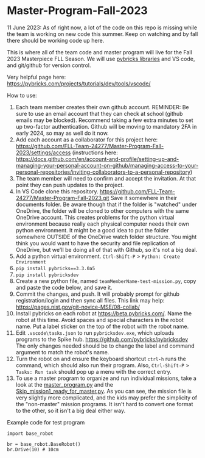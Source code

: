 # Master-Program-Fall-2023

11 June 2023: As of right now, a lot of the code on this repo is missing while the team is working on new code this summer. Keep on watching and by fall there should be working code up here.

This is where all of the team code and master program will live for the Fall 2023 Masterpiece FLL Season. We will use [pybricks libraries](https://github.com/pybricks) and VS code, and git/github for version control.

Very helpful page here: https://pybricks.com/projects/tutorials/dev/tools/vscode/

How to use:

1. Each team member creates their own github account. REMINDER: Be sure to use an email account that they can check at school (github emails may be blocked). Recommend taking a few extra minutes to set up two-factor authentication. Github will be moving to mandatory 2FA in early 2024, so may as well do it now.
2. Add each account as a collaborator for this project here: https://github.com/FLL-Team-24277/Master-Program-Fall-2023/settings/access (instructions here: https://docs.github.com/en/account-and-profile/setting-up-and-managing-your-personal-account-on-github/managing-access-to-your-personal-repositories/inviting-collaborators-to-a-personal-repository)
3. The team member will need to confirm and accept the invitation. At that point they can push updates to the project.
4. In VS Code clone this repository. https://github.com/FLL-Team-24277/Master-Program-Fall-2023.git Save it somewhere in their documents folder. Be aware though that if the folder is "watched" under OneDrive, the folder will be cloned to other computers with the same OneDrive account. This creates problems for the python virtual environment because really each physical computer needs their own python environment. It might be a good idea to put the folder somewhere OUTSIDE of the OneDrive watch folder structure. You might think you would want to have the security and file replication of OneDrive, but we'll be doing all of that with Github, so it's not a big deal.
5. Add a python virtual environment. `Ctrl-Shift-P` > `Python: Create Environment`
6. `pip install pybricks==3.3.0a5`
7. `pip install pybricksdev`
8. Create a new python file, named `teamMemberName-test-mission.py`, copy and paste the code below, and save it.
9. Commit the changes, and push. It will probably prompt for github registration/login and then sync all files. This link may help: https://pages.nist.gov/git-novice-MSE/08-collab/
10. Install pybricks on each robot at https://beta.pybricks.com/. Name the robot at this time. Avoid spaces and special characters in the robot name. Put a label sticker on the top of the robot with the robot name.
11. Edit `.vscode\tasks.json` to run `pybricksdev.exe`, which uploads programs to the Spike hub. https://github.com/pybricks/pybricksdev The only changes needed should be to change the label and command argument to match the robot's name.
12. Turn the robot on and ensure the keyboard shortcut `ctrl-h` runs the command, which should also run their program. Also, `Ctrl-Shift-P` > `Tasks: Run task` should pop up a menu with the correct entry.
13. To use a master program to organize and run individual missions, take a look at the [master_program.py](https://github.com/FLL-Team-24277/Master-Program-Fall-2023/blob/main/Master%20Program.py) and the [Skip_mission1_ready_for_master.py](https://github.com/FLL-Team-24277/Master-Program-Fall-2023/blob/main/Skip_Mission1_ready_for_master.py). As you can see, the mission file is very slightly more complicated, and the kids may prefer the simplicity of the "non-master" mission programs. It isn't hard to convert one format to the other, so it isn't a big deal either way.



Example code for test program

~~~
import base_robot

br = base_robot.BaseRobot()
br.Drive(10) # 10cm
~~~

